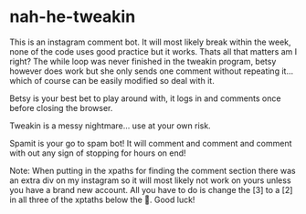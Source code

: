# nah-he-tweakin
This is an instagram comment bot. It will most likely break within the week, none of the code uses good practice but it works. Thats all that matters am I right?
The while loop was never finished in the tweakin program, betsy however does work but she only sends one comment without repeating it... which of course can be easily modified so deal with it.

Betsy is your best bet to play around with, it logs in and comments once before closing the browser.

Tweakin is a messy nightmare... use at your own risk.

Spamit is your go to spam bot! It will comment and comment and comment with out any sign of stopping for hours on end! 

Note: When putting in the xpaths for finding the comment section there was an extra div on my instagram so it will most likely not work on yours unless you have a brand new account. All you have to do is change the [3] to a [2] in all three of the xptaths below the 🍩. Good luck!
